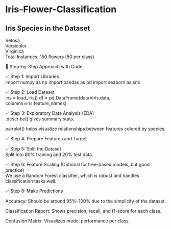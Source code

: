 # Iris-Flower-Classification<br>
## Iris Species in the Dataset<br>
Setosa<br>
Versicolor<br>
Virginica<br>
Total Instances: 150 flowers (50 per class)<br>

🔧 Step-by-Step Approach with Code<br>

✅ Step 1: Import Libraries<br>
import numpy as np
import pandas as pd
import seaborn as sns<br>

✅ Step 2: Load Dataset<br>
iris = load_iris()
df = pd.DataFrame(data=iris.data, columns=iris.feature_names)<br>

✅ Step 3: Exploratory Data Analysis (EDA)<br>
.describe() gives summary stats.

pairplot() helps visualize relationships between features colored by species.<br>

✅ Step 4: Prepare Features and Target<br>

✅ Step 5: Split the Dataset<br>
Split into 80% training and 20% test data.<br>

✅ Step 6: Feature Scaling (Optional for tree-based models, but good practice)<br>
We use a Random Forest classifier, which is robust and handles classification tasks well.<br>

✅ Step 8: Make Predictions<br>

Accuracy: Should be around 95%–100% due to the simplicity of the dataset.

Classification Report: Shows precision, recall, and f1-score for each class.

Confusion Matrix: Visualizes model performance per class.


